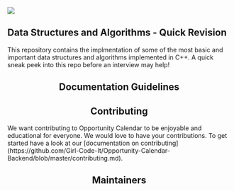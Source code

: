 ![](https://github.com/Girl-Code-It/Opportunity-Calendar-Backend/raw/master/assets/oppcal.png)

## Data Structures and Algorithms - Quick Revision 

This repository contains the implmentation of some of the most basic and important data structures and algorithms implemented in C++. 
A quick sneak peek into this repo before an interview may help! 


<h2 align="center">Documentation Guidelines</h2>


<h2 align="center">Contributing</h2>
We want contributing to Opportunity Calendar to be enjoyable and educational for everyone. We would love to have your contributions.
To get started have a look at our [documentation on contributing](https://github.com/Girl-Code-It/Opportunity-Calendar-Backend/blob/master/contributing.md).

<h2 align="center">Maintainers</h2>

